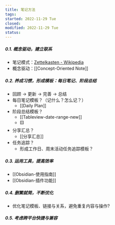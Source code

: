 ```yaml
---
title: 笔记方法
tags:   
started: 2022-11-29 Tue
closed: 
modified: 2022-11-29 Tue
status: 
---
```

##### 0.1. 概念驱动，建立联系
- 笔记模式：[Zettelkasten - Wikipedia](https://en.wikipedia.org/wiki/Zettelkasten)
- 概念驱动：[[Concept-Oriented Note]]
##### 0.2. 养成习惯，形成模板：每日笔记、阶段总结
- 回顾 -> 更新 -> 完善 -> 总结
- 每日笔记模板？（记什么？怎么记？）
	- [[Daily Plan]]
- 阶段总结模板？
	- [[Tableview-date-range-new]]
	- 🟨
- 分享汇总？
	- [[分享汇总]]
- 任务追踪？
	- 形成工作日、周末活动任务追踪模板？ 
##### 0.3. 运用工具，提高效率
- [[Obsidian-使用指南]]
- [[Obsidian-插件功能]]
##### 0.4. 删繁就简，不断优化
- 优化笔记模板、链接与关系，避免重复内容与操作?
##### 0.5. 考虑跨平台快捷与兼容